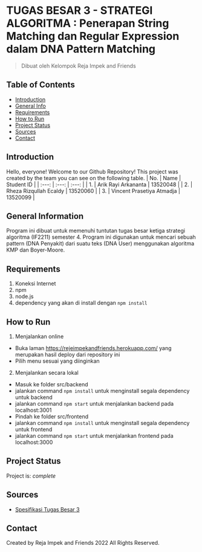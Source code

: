# TUGAS BESAR 3 -  STRATEGI ALGORITMA : Penerapan String Matching dan Regular Expression dalam DNA Pattern Matching
> Dibuat oleh Kelompok Reja Impek and Friends


## Table of Contents
* [Introduction](#introduction)
* [General Info](#general-information)
* [Requirements](#requirements)
* [How to Run](#how-to-run)
* [Project Status](#project-status)
* [Sources](#sources)
* [Contact](#contact)

  
## Introduction
Hello, everyone! Welcome to our Github Repository!
This project was created by the team you can see on the following table.
| No. | Name | Student ID |
| :---: | :---: | :---: |
| 1. | Arik Rayi Arkananta | 13520048 |
| 2. | Rheza Rizqullah Ecaldy | 13520060 | 
| 3. | Vincent Prasetiya Atmadja | 13520099  |

## General Information
Program ini dibuat untuk memenuhi tuntutan tugas besar ketiga strategi algoritma (IF2211) semester 4.
Program ini digunakan untuk mencari sebuah pattern (DNA Penyakit) dari suatu teks (DNA User) menggunakan algoritma KMP dan Boyer-Moore.

## Requirements
1. Koneksi Internet
2. npm
3. node.js
4. dependency yang akan di install dengan `npm install`

## How to Run
1. Menjalankan online
- Buka laman https://rejeimpekandfriends.herokuapp.com/ yang merupakan hasil deploy dari repository ini
- Pilih menu sesuai yang diinginkan
2. Menjalankan secara lokal
- Masuk ke folder src/backend
- jalankan command `npm install` untuk menginstall segala dependency untuk backend
- jalankan command `npm start` untuk menjalankan backend pada localhost:3001
- Pindah ke folder src/frontend
- jalankan command `npm install` untuk menginstall segala dependency untuk frontend
- jalankan command `npm start` untuk menjalankan frontend pada localhost:3000

## Project Status
Project is: _complete_

## Sources
- [Spesifikasi Tugas Besar 3](https://informatika.stei.itb.ac.id/~rinaldi.munir/Stmik/2021-2022/Tugas-Besar-3-IF2211-Strategi-Algoritma-2022.pdf)

## Contact
Created by Reja Impek and Friends 2022 All Rights Reserved.
